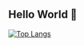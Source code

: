 ## Hello World 👋

[![Top Langs](https://github-readme-stats.vercel.app/api/top-langs/?username=gabri3lV&layout=compact)](https://github.com/gabri3lV/github-readme-stats)

